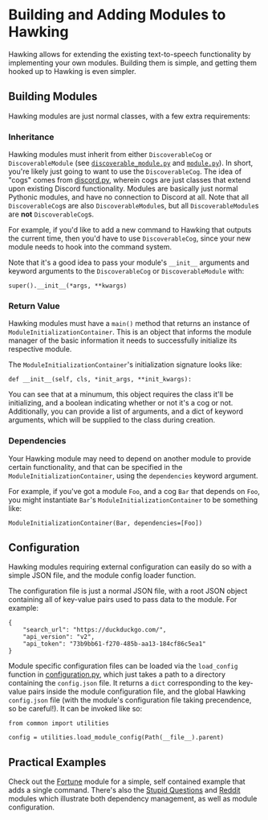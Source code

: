 # Building and Adding Modules to Hawking

Hawking allows for extending the existing text-to-speech functionality by implementing your own modules. Building them is simple, and getting them hooked up to Hawking is even simpler.

## Building Modules

Hawking modules are just normal classes, with a few extra requirements:

### Inheritance

Hawking modules must inherit from either `DiscoverableCog` or `DiscoverableModule` (see [`discoverable_module.py`](https://github.com/naschorr/hawking/blob/master/code/common/module/discoverable_module.py) and [`module.py`](https://github.com/naschorr/hawking/blob/master/code/common/module/module.py)). In short, you're likely just going to want to use the `DiscoverableCog`. The idea of "cogs" comes from [discord.py](https://github.com/Rapptz/discord.py), wherein cogs are just classes that extend upon existing Discord functionality. Modules are basically just normal Pythonic modules, and have no connection to Discord at all. Note that all `DiscoverableCog`s are also `DiscoverableModule`s, but all `DiscoverableModule`s are **not** `DiscoverableCog`s.

For example, if you'd like to add a new command to Hawking that outputs the current time, then you'd have to use `DiscoverableCog`, since your new module needs to hook into the command system.

Note that it's a good idea to pass your module's `__init__` arguments and keyword arguments to the `DiscoverableCog` or `DiscoverableModule` with:

```
super().__init__(*args, **kwargs)
```

### Return Value

Hawking modules must have a `main()` method that returns an instance of `ModuleInitializationContainer`. This is an object that informs the module manager of the basic information it needs to successfully initialize its respective module.

The `ModuleInitializationContainer`'s initialization signature looks like:

```
def __init__(self, cls, *init_args, **init_kwargs):
```

You can see that at a minumum, this object requires the class it'll be initializing, and a boolean indicating whether or not it's a cog or not. Additionally, you can provide a list of arguments, and a dict of keyword arguments, which will be supplied to the class during creation.

### Dependencies

Your Hawking module may need to depend on another module to provide certain functionality, and that can be specified in the `ModuleInitializationContainer`, using the `dependencies` keyword argument.

For example, if you've got a module `Foo`, and a cog `Bar` that depends on `Foo`, you might instantiate `Bar`'s `ModuleInitializationContainer` to be something like:

```
ModuleInitializationContainer(Bar, dependencies=[Foo])
```

## Configuration

Hawking modules requiring external configuration can easily do so with a simple JSON file, and the module config loader function.

The configuration file is just a normal JSON file, with a root JSON object containing all of key-value pairs used to pass data to the module. For example:

```
{
    "search_url": "https://duckduckgo.com/",
    "api_version": "v2",
    "api_token": "73b9bb61-f270-485b-aa13-184cf86c5ea1"
}
```

Module specific configuration files can be loaded via the `load_config` function in [configuration.py](https://github.com/naschorr/hawking/blob/master/code/common/configuration.py), which just takes a path to a directory containing the `config.json` file. It returns a `dict` corresponding to the key-value pairs inside the module configuration file, and the global Hawking `config.json` file (with the module's configuration file taking precendence, so be careful!). It can be invoked like so:

```
from common import utilities

config = utilities.load_module_config(Path(__file__).parent)
```

## Practical Examples

Check out the [Fortune](https://github.com/naschorr/hawking/blob/master/modules/fortune/fortune.py) module for a simple, self contained example that adds a single command. There's also the [Stupid Questions](https://github.com/naschorr/hawking/blob/master/modules/stupid_questions/stupid_questions.py) and [Reddit](https://github.com/naschorr/hawking/blob/master/modules/reddit/reddit.py) modules which illustrate both dependency management, as well as module configuration.
